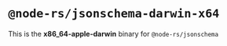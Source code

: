 # `@node-rs/jsonschema-darwin-x64`

This is the **x86_64-apple-darwin** binary for `@node-rs/jsonschema`
